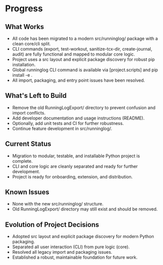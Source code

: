 # Progress

## What Works
- All code has been migrated to a modern src/runninglog/ package with a clean core/cli split.
- CLI commands (export, test-workout, sanitize-tcx-dir, create-journal, audit) are fully functional and mapped to modular core logic.
- Project uses a src layout and explicit package discovery for robust pip installation.
- Global runninglog CLI command is available via [project.scripts] and pip install -e .
- All import, packaging, and entry point issues have been resolved.

## What's Left to Build
- Remove the old RunningLogExport/ directory to prevent confusion and import conflicts.
- Add developer documentation and usage instructions (README).
- Optionally, add unit tests and CI for further robustness.
- Continue feature development in src/runninglog/.

## Current Status
- Migration to modular, testable, and installable Python project is complete.
- CLI and core logic are cleanly separated and ready for further development.
- Project is ready for onboarding, extension, and distribution.

## Known Issues
- None with the new src/runninglog/ structure.
- Old RunningLogExport/ directory may still exist and should be removed.

## Evolution of Project Decisions
- Adopted src layout and explicit package discovery for modern Python packaging.
- Separated all user interaction (CLI) from pure logic (core).
- Resolved all legacy import and packaging issues.
- Established a robust, maintainable foundation for future work.
